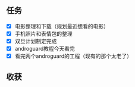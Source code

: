 ## 任务


* [x] 电影整理和下载（规划最近想看的电影）
* [x] 手机照片和表情包的整理
* [x] 双旦计划制定完成
* [x] androguard教程今天看完
* [x] 看完两个androguard的工程（现有的那个太老了）

## 收获
